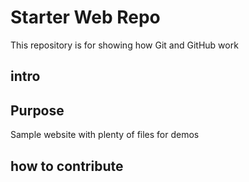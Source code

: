 # Starter Web Repo

This repository is for showing how Git and GitHub work

## intro

## Purpose

Sample website with plenty of files for demos

## how to contribute